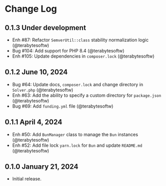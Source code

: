 Change Log
==========

## 0.1.3 Under development

- Enh #87: Refactor `SemverUtil::class` stability normalization logic (@terabytesoftw)
- Bug #104: Add support for PHP 8.4 (@terabytesoftw)
- Enh #105: Update dependencies in `composer.lock` (@terabytesoftw)

## 0.1.2 June 10, 2024

- Bug #64: Update docs, `composer.lock` and change directory in `Solver.php` (@terabytesoftw)
- Enh #63: Add the ability to specify a custom directory for `package.json` (@terabytesoftw)
- Bug #69: Add `funding.yml` file (@terabytesoftw)

## 0.1.1 April 4, 2024

- Enh #50: Add `BunManager` class to manage the `Bun` instances (@terabytesoftw)
- Enh #52: Add file lock `yarn.lock` for `Bun` and update `README.md` (@terabytesoftw)

## 0.1.0 January 21, 2024

- Initial release.
